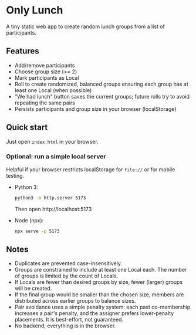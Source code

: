 # Only Lunch

A tiny static web app to create random lunch groups from a list of participants.

## Features
- Add/remove participants
- Choose group size (>= 2)
- Mark participants as Local
- Roll to create randomized, balanced groups ensuring each group has at least one Local (when possible)
- "We had lunch" button saves the current groups; future rolls try to avoid repeating the same pairs
- Persists participants and group size in your browser (localStorage)

## Quick start
Just open `index.html` in your browser.

### Optional: run a simple local server
Helpful if your browser restricts localStorage for `file://` or for mobile testing.

- Python 3:
  ```bash
  python3 -m http.server 5173
  ```
  Then open http://localhost:5173

- Node (npx):
  ```bash
  npx serve -p 5173
  ```

## Notes
- Duplicates are prevented case-insensitively.
- Groups are constrained to include at least one Local each. The number of groups is limited by the count of Locals.
- If Locals are fewer than desired groups by size, fewer (larger) groups will be created.
- If the final group would be smaller than the chosen size, members are distributed across earlier groups to balance sizes.
- Pair avoidance uses a simple penalty system: each past co-membership increases a pair's penalty, and the assigner prefers lower-penalty placements. It is best-effort, not guaranteed.
- No backend; everything is in the browser.
